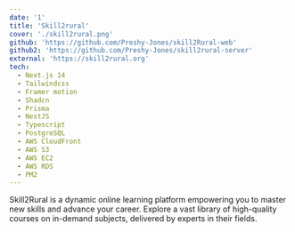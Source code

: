 ```yaml
---
date: '1'
title: 'Skill2rural'
cover: './skill2rural.png'
github: 'https://github.com/Preshy-Jones/skill2Rural-web'
github2: 'https://github.com/Preshy-Jones/skill2rural-server'
external: 'https://skill2rural.org'
tech:
  - Next.js 14
  - Tailwindcss
  - Framer motion
  - Shadcn
  - Prisma
  - NestJS
  - Typescript
  - PostgreSQL
  - AWS CloudFront
  - AWS S3
  - AWS EC2
  - AWS RDS
  - PM2
---
```


Skill2Rural is a dynamic online learning platform empowering you to master new skills and advance your career. Explore a vast library of high-quality courses on in-demand subjects, delivered by experts in their fields.
